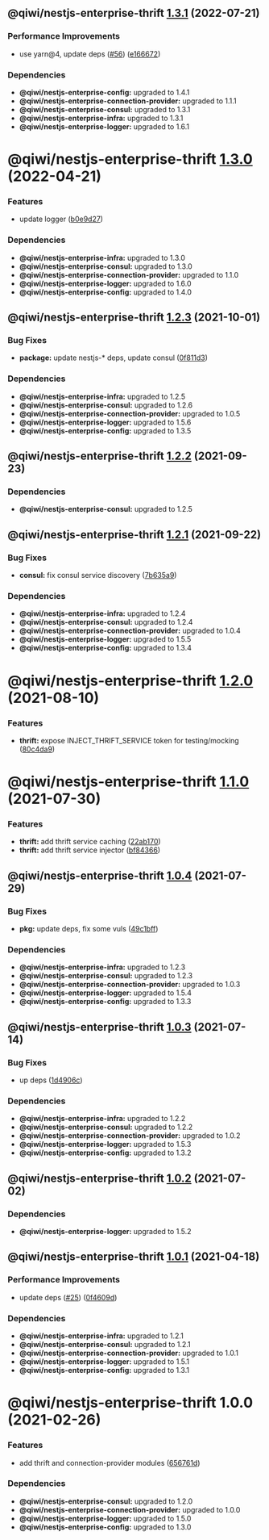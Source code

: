 ## @qiwi/nestjs-enterprise-thrift [1.3.1](https://github.com/qiwi/nestjs-enterprise/compare/@qiwi/nestjs-enterprise-thrift@1.3.0...@qiwi/nestjs-enterprise-thrift@1.3.1) (2022-07-21)


### Performance Improvements

* use yarn@4, update deps ([#56](https://github.com/qiwi/nestjs-enterprise/issues/56)) ([e166672](https://github.com/qiwi/nestjs-enterprise/commit/e166672d31c4ae19be1b6093dcdc3798856bb6aa))





### Dependencies

* **@qiwi/nestjs-enterprise-config:** upgraded to 1.4.1
* **@qiwi/nestjs-enterprise-connection-provider:** upgraded to 1.1.1
* **@qiwi/nestjs-enterprise-consul:** upgraded to 1.3.1
* **@qiwi/nestjs-enterprise-infra:** upgraded to 1.3.1
* **@qiwi/nestjs-enterprise-logger:** upgraded to 1.6.1

# @qiwi/nestjs-enterprise-thrift [1.3.0](https://github.com/qiwi/nestjs-enterprise/compare/@qiwi/nestjs-enterprise-thrift@1.2.3...@qiwi/nestjs-enterprise-thrift@1.3.0) (2022-04-21)


### Features

* update logger ([b0e9d27](https://github.com/qiwi/nestjs-enterprise/commit/b0e9d27a513b78917a01d8221b3f4c0c663ae8f8))





### Dependencies

* **@qiwi/nestjs-enterprise-infra:** upgraded to 1.3.0
* **@qiwi/nestjs-enterprise-consul:** upgraded to 1.3.0
* **@qiwi/nestjs-enterprise-connection-provider:** upgraded to 1.1.0
* **@qiwi/nestjs-enterprise-logger:** upgraded to 1.6.0
* **@qiwi/nestjs-enterprise-config:** upgraded to 1.4.0

## @qiwi/nestjs-enterprise-thrift [1.2.3](https://github.com/qiwi/nestjs-enterprise/compare/@qiwi/nestjs-enterprise-thrift@1.2.2...@qiwi/nestjs-enterprise-thrift@1.2.3) (2021-10-01)


### Bug Fixes

* **package:** update nestjs-* deps, update consul ([0f811d3](https://github.com/qiwi/nestjs-enterprise/commit/0f811d3e0a52dfb4726774aaf94dc7ba914b296d))





### Dependencies

* **@qiwi/nestjs-enterprise-infra:** upgraded to 1.2.5
* **@qiwi/nestjs-enterprise-consul:** upgraded to 1.2.6
* **@qiwi/nestjs-enterprise-connection-provider:** upgraded to 1.0.5
* **@qiwi/nestjs-enterprise-logger:** upgraded to 1.5.6
* **@qiwi/nestjs-enterprise-config:** upgraded to 1.3.5

## @qiwi/nestjs-enterprise-thrift [1.2.2](https://github.com/qiwi/nestjs-enterprise/compare/@qiwi/nestjs-enterprise-thrift@1.2.1...@qiwi/nestjs-enterprise-thrift@1.2.2) (2021-09-23)





### Dependencies

* **@qiwi/nestjs-enterprise-consul:** upgraded to 1.2.5

## @qiwi/nestjs-enterprise-thrift [1.2.1](https://github.com/qiwi/nestjs-enterprise/compare/@qiwi/nestjs-enterprise-thrift@1.2.0...@qiwi/nestjs-enterprise-thrift@1.2.1) (2021-09-22)


### Bug Fixes

* **consul:** fix consul service discovery ([7b635a9](https://github.com/qiwi/nestjs-enterprise/commit/7b635a9925358fe60de3af070e3b6f358595910c))





### Dependencies

* **@qiwi/nestjs-enterprise-infra:** upgraded to 1.2.4
* **@qiwi/nestjs-enterprise-consul:** upgraded to 1.2.4
* **@qiwi/nestjs-enterprise-connection-provider:** upgraded to 1.0.4
* **@qiwi/nestjs-enterprise-logger:** upgraded to 1.5.5
* **@qiwi/nestjs-enterprise-config:** upgraded to 1.3.4

# @qiwi/nestjs-enterprise-thrift [1.2.0](https://github.com/qiwi/nestjs-enterprise/compare/@qiwi/nestjs-enterprise-thrift@1.1.0...@qiwi/nestjs-enterprise-thrift@1.2.0) (2021-08-10)


### Features

* **thrift:** expose INJECT_THRIFT_SERVICE token for testing/mocking ([80c4da9](https://github.com/qiwi/nestjs-enterprise/commit/80c4da9f78cfef6b212674973ff75eef8c26d831))

# @qiwi/nestjs-enterprise-thrift [1.1.0](https://github.com/qiwi/nestjs-enterprise/compare/@qiwi/nestjs-enterprise-thrift@1.0.4...@qiwi/nestjs-enterprise-thrift@1.1.0) (2021-07-30)


### Features

* **thrift:** add thrift service caching ([22ab170](https://github.com/qiwi/nestjs-enterprise/commit/22ab170d18197574bfb75310b28ae435b0bfc453))
* **thrift:** add thrift service injector ([bf84366](https://github.com/qiwi/nestjs-enterprise/commit/bf84366d83136cf9f5f8cc9cab150dc5df558b25))

## @qiwi/nestjs-enterprise-thrift [1.0.4](https://github.com/qiwi/nestjs-enterprise/compare/@qiwi/nestjs-enterprise-thrift@1.0.3...@qiwi/nestjs-enterprise-thrift@1.0.4) (2021-07-29)


### Bug Fixes

* **pkg:** update deps, fix some vuls ([49c1bff](https://github.com/qiwi/nestjs-enterprise/commit/49c1bff99d37e3b95569e85e4210f164884b2ca2))





### Dependencies

* **@qiwi/nestjs-enterprise-infra:** upgraded to 1.2.3
* **@qiwi/nestjs-enterprise-consul:** upgraded to 1.2.3
* **@qiwi/nestjs-enterprise-connection-provider:** upgraded to 1.0.3
* **@qiwi/nestjs-enterprise-logger:** upgraded to 1.5.4
* **@qiwi/nestjs-enterprise-config:** upgraded to 1.3.3

## @qiwi/nestjs-enterprise-thrift [1.0.3](https://github.com/qiwi/nestjs-enterprise/compare/@qiwi/nestjs-enterprise-thrift@1.0.2...@qiwi/nestjs-enterprise-thrift@1.0.3) (2021-07-14)


### Bug Fixes

* up deps ([1d4906c](https://github.com/qiwi/nestjs-enterprise/commit/1d4906c84e6858328220d2a27a3d29192d21fca8))





### Dependencies

* **@qiwi/nestjs-enterprise-infra:** upgraded to 1.2.2
* **@qiwi/nestjs-enterprise-consul:** upgraded to 1.2.2
* **@qiwi/nestjs-enterprise-connection-provider:** upgraded to 1.0.2
* **@qiwi/nestjs-enterprise-logger:** upgraded to 1.5.3
* **@qiwi/nestjs-enterprise-config:** upgraded to 1.3.2

## @qiwi/nestjs-enterprise-thrift [1.0.2](https://github.com/qiwi/nestjs-enterprise/compare/@qiwi/nestjs-enterprise-thrift@1.0.1...@qiwi/nestjs-enterprise-thrift@1.0.2) (2021-07-02)





### Dependencies

* **@qiwi/nestjs-enterprise-logger:** upgraded to 1.5.2

## @qiwi/nestjs-enterprise-thrift [1.0.1](https://github.com/qiwi/nestjs-enterprise/compare/@qiwi/nestjs-enterprise-thrift@1.0.0...@qiwi/nestjs-enterprise-thrift@1.0.1) (2021-04-18)


### Performance Improvements

* update deps ([#25](https://github.com/qiwi/nestjs-enterprise/issues/25)) ([0f4609d](https://github.com/qiwi/nestjs-enterprise/commit/0f4609d372deb4e5af1943c8505d03cb174356ae))





### Dependencies

* **@qiwi/nestjs-enterprise-infra:** upgraded to 1.2.1
* **@qiwi/nestjs-enterprise-consul:** upgraded to 1.2.1
* **@qiwi/nestjs-enterprise-connection-provider:** upgraded to 1.0.1
* **@qiwi/nestjs-enterprise-logger:** upgraded to 1.5.1
* **@qiwi/nestjs-enterprise-config:** upgraded to 1.3.1

# @qiwi/nestjs-enterprise-thrift 1.0.0 (2021-02-26)


### Features

* add thrift and connection-provider modules ([656761d](https://github.com/qiwi/nestjs-enterprise/commit/656761d137aa5d1d93ae364ce489e2061e23e8bf))





### Dependencies

* **@qiwi/nestjs-enterprise-consul:** upgraded to 1.2.0
* **@qiwi/nestjs-enterprise-connection-provider:** upgraded to 1.0.0
* **@qiwi/nestjs-enterprise-logger:** upgraded to 1.5.0
* **@qiwi/nestjs-enterprise-config:** upgraded to 1.3.0
